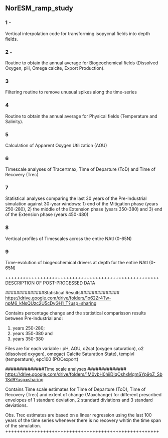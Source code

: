 ## NorESM_ramp_study


### 1 - 
Vertical interpolation code for transforming isopycnal fields into depth fields. 
### 2 - 
Routine to obtain the annual average for Biogeochemical fields (Dissolved Oxygen, pH, Omega calcite, Export Production).
### 3 
Filtering routine to remove unusual spikes along the time-series 
### 4 
Routine to obtain the annual average for Physical fields (Temperature and Salinity).
### 5 
Calculation of Apparent Oxygen Utilization (AOU) 
### 6 
Timescale analyses of Tracertmax, Time of Departure (ToD) and Time of Recovery (Trec)
### 7 
Statistical analyses comparing the last 30 years of the Pre-Industrial simulation against 30-year windows: 1) end of the Mitigation phase (years 250-280), 2) the middle of the Extension phase (years 350-380) and 3) end of the Extension phase (years 450-480) 
### 8 
Vertical profiles of Timescales across the entire NAtl (0-65N)
### 9 
Time-evolution of biogeochemical drivers at depth for the entire NAtl (0-65N) 


+++++++++++++++++++++++++++++++++++++++++++++++++++++
DESCRIPTION OF POST-PROCESSED DATA

##############Statistical Results##############
https://drive.google.com/drive/folders/1o62Zr4Tw-npM6_kNsQUzc2U5cDyGH1_T?usp=sharing

Contains percentage change and the statistical comparisson  results between Pre-Industrial and: 
1) years 250-280; 
2) years 350-380 and 
3) years 350-380

Files are for each variable : pH, AOU, o2sat (oxygen saturation), o2 (dissolved oxygen), omegac( Calcite Saturation State), templvl (temperature), epc100 (POCexport)


##############Time scale analyses ##############
https://drive.google.com/drive/folders/1M0vbH0hiiDIqOshxMqmSYp9oZ_Sb1Sd9?usp=sharing

Contains Time scale estimates for Time of Departure (ToD), Time of Recovery (Trec) and extent of change (Maxchange) 
for different prescribed envelopes of 1 standard deviation, 2 standard diviations and 3 standard deviations. 

Obs. Trec estimates are based on a linear regression using the last 100 years of the time series whenever there is no recovery whitin the time span of the simulation.  
+++++++++++++++++++++++++++++++++++++++++++++++++++++
